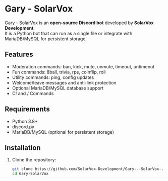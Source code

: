 # Gary - SolarVox  

Gary - SolarVox is an **open-source Discord bot** developed by **SolarVox Development**.  
It is a Python bot that can run as a single file or integrate with MariaDB/MySQL for persistent storage.

## Features
- Moderation commands: ban, kick, mute, unmute, timeout, untimeout
- Fun commands: 8ball, trivia, rps, coinflip, roll
- Utility commands: ping, config updates
- Welcome/leave messages and anti-link protection
- Optional MariaDB/MySQL database support
- C! and / Commands 

## Requirements
- Python 3.8+
- discord.py
- MariaDB/MySQL (optional for persistent storage)

## Installation
1. Clone the repository:
   ```bash
   git clone https://github.com/SolarVox-Development/Gary---SolarVox-.git
   cd Gary-SolarVox
